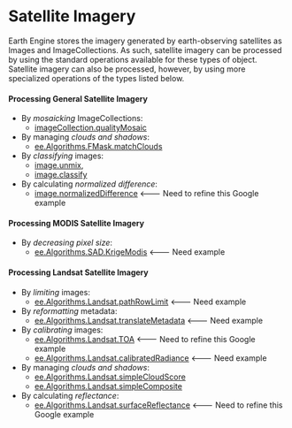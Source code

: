 # Satellite Imagery

Earth Engine stores the imagery generated by earth-observing satellites as Images and ImageCollections.  As such, satellite imagery can be processed by using the standard operations available for these types of object.  Satellite imagery can also be processed, however, by using more specialized operations of the types listed below.

#### Processing General Satellite Imagery 
- By *mosaicking* ImageCollections: 
  - [imageCollection.qualityMosaic](imageCollection.qualityMosaic.md) 
- By managing *clouds and shadows*: 
  - [ee.Algorithms.FMask.matchClouds](ee.Algorithms.FMask.matchClouds.md) 
- By *classifying* images: 
  - [image.unmix](image.unmix.md),  
  - [image.classify](image.classify.md) 
- By calculating *normalized difference*: 
  - [image.normalizedDifference](image.normalizedDifference.md) <--- Need to refine this Google example
  
#### Processing MODIS Satellite Imagery  
- By *decreasing pixel size*:
  - [ee.Algorithms.SAD.KrigeModis](ee.Algorithms.SAD.KrigeModis.md) <--- Need example
  
#### Processing Landsat Satellite Imagery  
- By *limiting* images:
  - [ee.Algorithms.Landsat.pathRowLimit](ee.Algorithms.Landsat.pathRowLimit.md) <--- Need example
- By *reformatting* metadata:
  - [ee.Algorithms.Landsat.translateMetadata](ee.Algorithms.Landsat.translateMetadata.md) <--- Need example
- By *calibrating* images:
  - [ee.Algorithms.Landsat.TOA](ee.Algorithms.Landsat.TOA.md) <--- Need to refine this Google example
  - [ee.Algorithms.Landsat.calibratedRadiance](ee.Algorithms.Landsat.calibratedRadiance.md) <--- Need example
- By managing *clouds and shadows*: 
  - [ee.Algorithms.Landsat.simpleCloudScore](ee.Algorithms.Landsat.simpleCloudScore.md)
  - [ee.Algorithms.Landsat.simpleComposite](ee.Algorithms.Landsat.simpleComposite.md)  
- By calculating *reflectance*:
  - [ee.Algorithms.Landsat.surfaceReflectance](ee.Algorithms.Landsat.surfaceReflectance.md) <--- Need to refine this Google example
